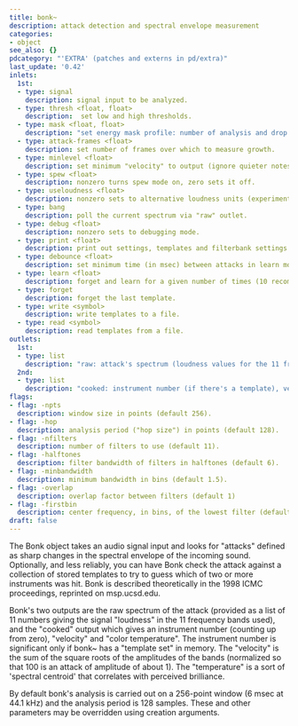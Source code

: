 ```yaml
---
title: bonk~
description: attack detection and spectral envelope measurement
categories:
- object
see_also: {}
pdcategory: "'EXTRA' (patches and externs in pd/extra)"
last_update: '0.42'
inlets:
  1st:
  - type: signal
    description: signal input to be analyzed.
  - type: thresh <float, float>
    description:  set low and high thresholds.
  - type: mask <float, float>
    description: "set energy mask profile: number of analysis and drop factor."
  - type: attack-frames <float>
    description: set number of frames over which to measure growth.
  - type: minlevel <float>
    description: set minimum "velocity" to output (ignore quieter notes).
  - type: spew <float>
    description: nonzero turns spew mode on, zero sets it off.
  - type: useloudness <float>
    description: nonzero sets to alternative loudness units (experimental).
  - type: bang
    description: poll the current spectrum via "raw" outlet.
  - type: debug <float>
    description: nonzero sets to debugging mode.
  - type: print <float>
    description: print out settings, templates and filterbank settings for nonzero.
  - type: debounce <float>
    description: set minimum time (in msec) between attacks in learn mode.
  - type: learn <float>
    description: forget and learn for a given number of times (10 recommended).
  - type: forget
    description: forget the last template.
  - type: write <symbol>
    description: write templates to a file.
  - type: read <symbol>
    description: read templates from a file.
outlets:
  1st:
  - type: list
    description: "raw: attack's spectrum (loudness values for the 11 frequency bands used)."
  2nd:
  - type: list
    description: "cooked: instrument number (if there's a template), velocity and temperature."
flags:
- flag: -npts
  description: window size in points (default 256).
- flag: -hop
  description: analysis period ("hop size") in points (default 128).
- flag: -nfilters
  description: number of filters to use (default 11).
- flag: -halftones
  description: filter bandwidth of filters in halftones (default 6).
- flag: -minbandwidth
  description: minimum bandwidth in bins (default 1.5).
- flag: -overlap
  description: overlap factor between filters (default 1)
- flag: -firstbin
  description: center frequency, in bins, of the lowest filter (default 1).
draft: false
---
```

The Bonk object takes an audio signal input and looks for "attacks" defined as sharp changes in the spectral envelope of the incoming sound. Optionally, and less reliably, you can have Bonk check the attack against a collection of stored templates to try to guess which of two or more instruments was hit. Bonk is described theoretically in the 1998 ICMC proceedings, reprinted on msp.ucsd.edu.

Bonk's two outputs are the raw spectrum of the attack (provided as a list of 11 numbers giving the signal "loudness" in the 11 frequency bands used), and the "cooked" output which gives an instrument number (counting up from zero), "velocity" and "color temperature". The instrument number is significant only if bonk~ has a "template set" in memory. The "velocity" is the sum of the square roots of the amplitudes of the bands (normalized so that 100 is an attack of amplitude of about 1). The "temperature" is a sort of 'spectral centroid' that correlates with perceived brilliance.

By default bonk's analysis is carried out on a 256-point window (6 msec at 44.1 kHz) and the analysis period is 128 samples. These and other parameters may be overridden using creation arguments.